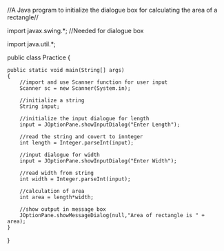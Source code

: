 //A Java program to initialize the dialogue box for calculating the area of a rectangle//

import javax.swing.*; //Needed for dialogue box

import java.util.*;

public class Practice {

    public static void main(String[] args)
    {
        //import and use Scanner function for user input
        Scanner sc = new Scanner(System.in); 
        
        //initialize a string
        String input; 
        
        //initialize the input dialogue for length
        input = JOptionPane.showInputDialog("Enter Length");
        
        //read the string and covert to innteger
        int length = Integer.parseInt(input);
        
        //input dialogue for width
        input = JOptionPane.showInputDialog("Enter Width");
        
        //read width from string
        int width = Integer.parseInt(input);
        
        //calculation of area
        int area = length*width;
        
        //show output in message box
        JOptionPane.showMessageDialog(null,"Area of rectangle is " + area);
    }
}
